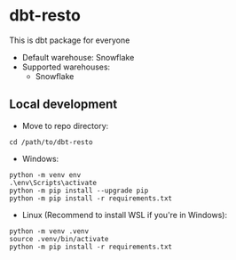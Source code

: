 # dbt-resto
This is dbt package for everyone
- Default warehouse: Snowflake
- Supported warehouses:
    - Snowflake

## Local development
- Move to repo directory:
```
cd /path/to/dbt-resto
```

- Windows:
```
python -m venv env
.\env\Scripts\activate
python -m pip install --upgrade pip
python -m pip install -r requirements.txt
```

- Linux (Recommend to install WSL if you're in Windows):
```
python -m venv .venv
source .venv/bin/activate
python -m pip install -r requirements.txt
```